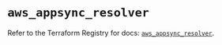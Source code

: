 # `aws_appsync_resolver`

Refer to the Terraform Registry for docs: [`aws_appsync_resolver`](https://registry.terraform.io/providers/hashicorp/aws/5.43.0/docs/resources/appsync_resolver).
